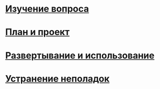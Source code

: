 # [Изучение вопроса](/understand-explore/what-is-ata)
# [План и проект](/plan-design/ata-architecture)
# [Развертывание и использование](/deploy-use/preinstall-ata)
# [Устранение неполадок](/troubleshoot/troubleshooting-ata-known-errors)


<!--HONumber=May16_HO1-->


